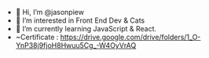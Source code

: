 - 👋 Hi, I’m @jasonpiew
- 👀 I’m interested in Front End Dev & Cats
- 🌱 I’m currently learning JavaScript & React.
- ~Certificate : https://drive.google.com/drive/folders/1_O-YnP38j9fjoH8Hwuu5Cg_-W4OyVrAQ

<!---
jasonpiew/jasonpiew is a ✨ special ✨ repository because its `README.md` (this file) appears on your GitHub profile.
You can click the Preview link to take a look at your changes.
--->
